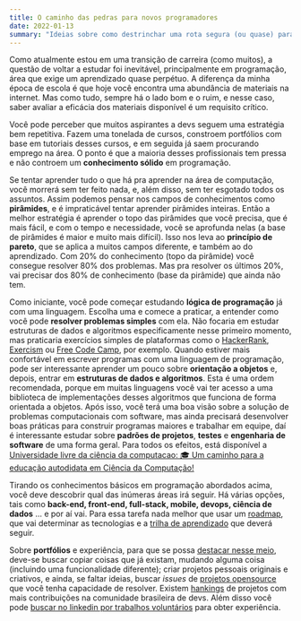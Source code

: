 ```yaml
---
title: O caminho das pedras para novos programadores
date: 2022-01-13
summary: "Ideias sobre como destrinchar uma rota segura (ou quase) para o aprendizado em programação."
---
```


Como atualmente estou em uma transição de carreira (como muitos), a questão de voltar a estudar foi inevitável, principalmente em programação, área que exige um aprendizado quase perpétuo. A diferença da minha época de escola é que hoje você encontra uma abundância de materiais na internet.
Mas como tudo, sempre há o lado bom e o ruim, e nesse caso, saber avaliar a eficácia dos materiais disponível é um requisito crítico.

Você pode perceber que muitos aspirantes a devs seguem uma estratégia bem repetitiva. Fazem uma tonelada de cursos, constroem portfólios com base em tutoriais desses cursos, e em seguida já saem procurando emprego na área. O ponto é que a maioria desses profissionais tem pressa e não controem um **conhecimento sólido** em programação.

Se tentar aprender tudo o que há pra aprender na área de computação, você morrerá sem ter feito nada, e, além disso, sem ter esgotado todos os assuntos. Assim podemos pensar nos campos de conhecimentos como **pirâmides**, e é impraticável tentar aprender pirâmides inteiras. Então a melhor estratégia é aprender o topo das pirâmides que você precisa, que é mais fácil, e com o tempo e necessidade, você se aprofunda nelas (a base de pirâmides é maior e muito mais difícil). Isso nos leva ao **princípio de pareto**, que se aplica a muitos campos diferente, e também ao do aprendizado. Com 20% do conhecimento (topo da pirâmide) você consegue resolver 80% dos problemas. Mas pra resolver os últimos 20%, vai precisar dos 80% de conhecimento (base da pirâmide) que ainda não tem.

Como iniciante, você pode começar estudando **lógica de programação** já com uma linguagem. Escolha uma e comece a praticar, a entender como você pode **resolver problemas simples** com ela. Não focaria em estudar estruturas de dados e algoritmos especificamente nesse primeiro momento, mas praticaria exercícios simples de plataformas como o [HackerRank](https://www.hackerrank.com/), [Exercism](https://exercism.org/) ou [Free Code Camp](https://www.freecodecamp.org/), por exemplo. Quando estiver mais confortável em escrever programas com uma linguagem de programação, pode ser interessante aprender um pouco sobre **orientação a objetos** e, depois, entrar em **estruturas de dados e algoritmos**. Esta é uma ordem recomendada, porque em muitas linguagens você vai ter acesso a uma biblioteca de implementações desses algoritmos que funciona de forma orientada a objetos. Após isso, você terá uma boa visão sobre a solução de problemas computacionais com software, mas ainda precisará desenvolver boas práticas para construir programas maiores e trabalhar em equipe, daí é interessante estudar sobre **padrões de projetos**, **testes** e **engenharia de software** de uma forma geral. Para todos os efeitos, está disponível a [Universidade livre da ciência da computacao: 🎓 Um caminho para a educação autodidata em Ciência da Computação!](https://github.com/Universidade-Livre/ciencia-da-computacao)

Tirando os conhecimentos básicos em programação abordados acima, você deve descobrir qual das inúmeras áreas irá seguir. Há várias opções, tais como **back-end, front-end, full-stack, mobile, devops, ciência de dados** ... e por aí vai. Para essa tarefa nada melhor que usar um [roadmap](https://roadmap.sh/), que vai determinar as tecnologias e a [trilha de aprendizado](https://www.theodinproject.com/) que deverá seguir.

Sobre **portfólios** e experiência, para que se possa [destacar nesse meio](https://www.joshwcomeau.com/effective-portfolio/), deve-se buscar copiar coisas que já existam, mudando alguma coisa (incluindo uma funcionalidade diferente); criar projetos pessoais originais e criativos, e ainda, se faltar ideias, buscar *issues* de [projetos opensource](https://opensource.guide/pt/) que você tenha capacidade de resolver. Existem [hankings](https://github.com/collections/made-in-brazil) de projetos com mais contribuições na comunidade brasileira de devs. Além disso você pode [buscar no linkedin por trabalhos voluntários](https://www.youtube.com/watch?v=CH0OJkrYRNI) para obter experiência.